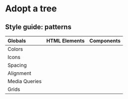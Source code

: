 # Adopt a tree

## Style guide: patterns

| Globals | HTML Elements | Components
:--- | :--- | :--- 
Colors | |
Icons | |
Spacing | |
Alignment | |
Media Queries | |
Grids | |
